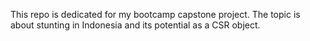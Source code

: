 This repo is dedicated for my bootcamp capstone project. The topic is about stunting in Indonesia and its potential as a CSR object.
